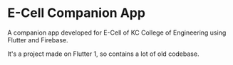 # E-Cell Companion App

A companion app developed for E-Cell of KC College of Engineering using Flutter and Firebase.

It's a project made on Flutter 1, so contains a lot of old codebase.
